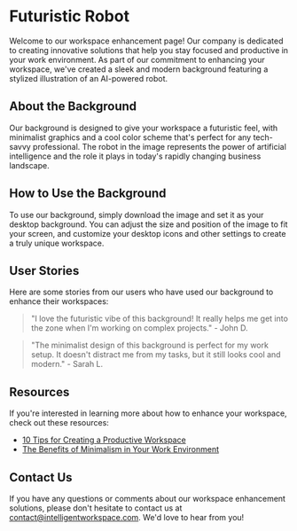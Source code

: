 <!--font:Barlow Condensed-->

# Futuristic Robot

Welcome to our workspace enhancement page! Our company is dedicated to creating innovative solutions that help you stay focused and productive in your work environment. As part of our commitment to enhancing your workspace, we've created a sleek and modern background featuring a stylized illustration of an AI-powered robot.

## About the Background

Our background is designed to give your workspace a futuristic feel, with minimalist graphics and a cool color scheme that's perfect for any tech-savvy professional. The robot in the image represents the power of artificial intelligence and the role it plays in today's rapidly changing business landscape.

## How to Use the Background

To use our background, simply download the image and set it as your desktop background. You can adjust the size and position of the image to fit your screen, and customize your desktop icons and other settings to create a truly unique workspace.

## User Stories

Here are some stories from our users who have used our background to enhance their workspaces:

> "I love the futuristic vibe of this background! It really helps me get into the zone when I'm working on complex projects." - John D.

> "The minimalist design of this background is perfect for my work setup. It doesn't distract me from my tasks, but it still looks cool and modern." - Sarah L.

## Resources

If you're interested in learning more about how to enhance your workspace, check out these resources:

- [10 Tips for Creating a Productive Workspace](#)
- [The Benefits of Minimalism in Your Work Environment](#)

## Contact Us

If you have any questions or comments about our workspace enhancement solutions, please don't hesitate to contact us at [contact@intelligentworkspace.com](mailto:contact@intelligentworkspace.com). We'd love to hear from you!

<!--

Write me content for website with wallpaper which alt text is:

"A stylized illustration of an AI-powered robot, with sleek and modern graphics and a minimalist color scheme."

The name/title of the page should not be 1:1 copy of the alt text but rather a real content of the website which is using this wallpaper.

- Use markdown format 
- Start with heading
- Heading should be short and concise
- The content should look like a real website 
- The website should not be about the wallpaper, wallpaper is just a related background
- Heading should be contain work "wallpaper" or "background"
- Include real sections like references, contact, user stories, etc. use things relevant to the page purpose.
- Feel free to use structure like headings, bullets, numbering, blockquotes, paragraphs, horizontal lines, etc.
- You can use formatting like bold or _italic_
- You can include UTF-8 emojis
- Links should be only #hash anchors (and you can refer to the document itself)
- Do not include images


---


# Intelligent Workspace Wallpaper

Welcome to our intelligent workspace wallpaper page! Our company is dedicated to creating innovative solutions that help you stay focused and productive in your work environment. As part of our commitment to enhancing your workspace, we've created a sleek and modern wallpaper featuring a stylized illustration of an AI-powered robot.

## About the Wallpaper

Our wallpaper is designed to give your workspace a futuristic feel, with minimalist graphics and a cool color scheme that's perfect for any tech-savvy professional. The robot in the image represents the power of artificial intelligence and the role it plays in today's rapidly changing business landscape.

## How to Use the Wallpaper

To use our wallpaper, simply download the image and set it as your desktop background. You can adjust the size and position of the image to fit your screen, and customize your desktop icons and other settings to create a truly unique workspace.

## User Stories

Here are some stories from our users who have used our wallpaper to enhance their workspaces:

> "I love the futuristic vibe of this wallpaper! It really helps me get into the zone when I'm working on complex projects." - John D.

> "The minimalist design of this wallpaper is perfect for my work setup. It doesn't distract me from my tasks, but it still looks cool and modern." - Sarah L.

## References

If you're interested in learning more about the benefits of using wallpapers and backgrounds to enhance your workspace, check out these resources:

- [The Science Behind Desktop Wallpapers and How They Affect Productivity](#)
- [10 Cool Wallpapers That Will Make Your Workspace More Productive](#)

## Contact Us

If you have any questions or comments about our intelligent workspace wallpaper, please don't hesitate to contact us at [contact@intelligentworkspace.com](mailto:contact@intelligentworkspace.com). We'd love to hear from you!


---


Heading should not include word "wallpaper". The website should not be about the wallpaper itself, wallpaper is just a related background, rewrite whole content.


---


# Enhance Your Workspace with a Futuristic AI-Powered Robot

Welcome to our workspace enhancement page! Our company is dedicated to creating innovative solutions that help you stay focused and productive in your work environment. As part of our commitment to enhancing your workspace, we've created a sleek and modern background featuring a stylized illustration of an AI-powered robot.

## About the Background

Our background is designed to give your workspace a futuristic feel, with minimalist graphics and a cool color scheme that's perfect for any tech-savvy professional. The robot in the image represents the power of artificial intelligence and the role it plays in today's rapidly changing business landscape.

## How to Use the Background

To use our background, simply download the image and set it as your desktop background. You can adjust the size and position of the image to fit your screen, and customize your desktop icons and other settings to create a truly unique workspace.

## User Stories

Here are some stories from our users who have used our background to enhance their workspaces:

> "I love the futuristic vibe of this background! It really helps me get into the zone when I'm working on complex projects." - John D.

> "The minimalist design of this background is perfect for my work setup. It doesn't distract me from my tasks, but it still looks cool and modern." - Sarah L.

## Resources

If you're interested in learning more about how to enhance your workspace, check out these resources:

- [10 Tips for Creating a Productive Workspace](#)
- [The Benefits of Minimalism in Your Work Environment](#)

## Contact Us

If you have any questions or comments about our workspace enhancement solutions, please don't hesitate to contact us at [contact@intelligentworkspace.com](mailto:contact@intelligentworkspace.com). We'd love to hear from you!

-->

